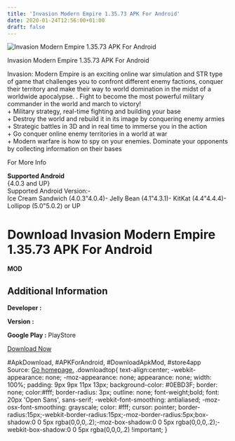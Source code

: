 ```yaml
---
title: 'Invasion Modern Empire 1.35.73 APK For Android'
date: 2020-01-24T12:56:00+01:00
draft: false
---
```


![Invasion Modern Empire 1.35.73 APK For Android](https://i0.wp.com/apkhome.net/wp-content/uploads/2017/11/Invasion-Modern-Empire-1.35.73.png "Invasion Modern Empire 1.35.73 APK For Android")

  

Invasion Modern Empire 1.35.73 APK For Android

Invasion: Modern Empire is an exciting online war simulation and STR type of game that challenges you to confront different enemy factions, conquer their territory and make their way to world domination in the midst of a worldwide apocalypse. . Fight to become the most powerful military commander in the world and march to victory!  
\+ Military strategy, real-time fighting and building your base  
\+ Destroy the world and rebuild it in its image by conquering enemy armies  
\+ Strategic battles in 3D and in real time to immerse you in the action  
\+ Go conquer online enemy territories in a world at war  
\+ Modern warfare is how to spy on your enemies. Dominate your opponents by collecting information on their bases

For More Info

**Supported Android**  
{4.0.3 and UP}  
Supported Android Version:-  
Ice Cream Sandwich (4.0.3"4.0.4)- Jelly Bean (4.1"4.3.1)- KitKat (4.4"4.4.4)- Lollipop (5.0"5.0.2) or UP

Download Invasion Modern Empire 1.35.73 APK For Android
=======================================================

**MOD**

Additional Information
----------------------

**Developer :**

**Version :**

**Google Play :** PlayStore

  

[Download Now](https://store4app.co/post/invasion-modern-empire-1-35-73-apk-for-android_1573671683)

  
#ApkDownload, #APKForAndroid, #DownloadApkMod, #store4app  
Source: [Go homepage.](https://store4app.co/post/invasion-modern-empire-1-35-73-apk-for-android_1573671683) .downloadtop{ text-align:center; -webkit-appearance: none; -moz-appearance: none; appearance: none; width: 100%; padding: 9px 9px 11px 13px; background-color: #0EBD3F; border: none; color:#fff; border-radius: 3px; outline: none; font-weight;bold; font: 20px 'Open Sans', sans-serif; -webkit-font-smoothing: antialiased; -moz-osx-font-smoothing: grayscale; color: #fff; cursor: pointer; border-radius:15px;-webkit-border-radius:15px;-moz-border-radius:5px;box-shadow:0 0 5px rgba(0,0,0,.2);-moz-box-shadow:0 0 5px rgba(0,0,0,.2);-webkit-box-shadow:0 0 5px rgba(0,0,0,.2) !important; }